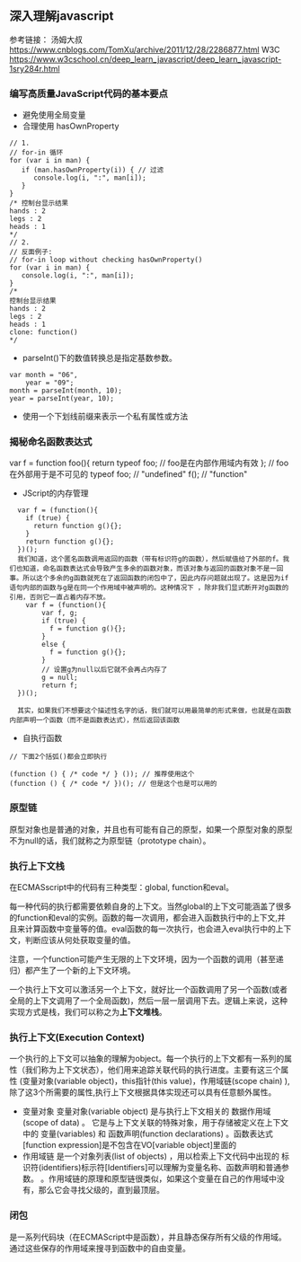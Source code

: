 ## 深入理解javascript 
参考链接： 汤姆大叔 https://www.cnblogs.com/TomXu/archive/2011/12/28/2286877.html
W3C https://www.w3cschool.cn/deep_learn_javascript/deep_learn_javascript-1sry284r.html



### 编写高质量JavaScript代码的基本要点
- 避免使用全局变量
- 合理使用 hasOwnProperty
```
// 1.
// for-in 循环
for (var i in man) {
   if (man.hasOwnProperty(i)) { // 过滤
      console.log(i, ":", man[i]);
   }
}
/* 控制台显示结果
hands : 2
legs : 2
heads : 1
*/
// 2.
// 反面例子:
// for-in loop without checking hasOwnProperty()
for (var i in man) {
   console.log(i, ":", man[i]);
}
/*
控制台显示结果
hands : 2
legs : 2
heads : 1
clone: function()
*/
```
- parseInt()下的数值转换总是指定基数参数。
```
var month = "06",
    year = "09";
month = parseInt(month, 10);
year = parseInt(year, 10);
```
- 使用一个下划线前缀来表示一个私有属性或方法

### 揭秘命名函数表达式

  var f = function foo(){
    return typeof foo; // foo是在内部作用域内有效
  };
  // foo在外部用于是不可见的
  typeof foo; // "undefined"
  f(); // "function"

- JScript的内存管理
```
  var f = (function(){
    if (true) {
      return function g(){};
    }
    return function g(){};
  })();
  我们知道，这个匿名函数调用返回的函数（带有标识符g的函数），然后赋值给了外部的f。我们也知道，命名函数表达式会导致产生多余的函数对象，而该对象与返回的函数对象不是一回事。所以这个多余的g函数就死在了返回函数的闭包中了，因此内存问题就出现了。这是因为if语句内部的函数与g是在同一个作用域中被声明的。这种情况下 ，除非我们显式断开对g函数的引用，否则它一直占着内存不放。
    var f = (function(){
        var f, g;
        if (true) {
          f = function g(){};
        }
        else {
          f = function g(){};
        }
        // 设置g为null以后它就不会再占内存了
        g = null;
        return f;
  })();

  其实，如果我们不想要这个描述性名字的话，我们就可以用最简单的形式来做，也就是在函数内部声明一个函数（而不是函数表达式），然后返回该函数
```
- 自执行函数
```
// 下面2个括弧()都会立即执行

(function () { /* code */ } ()); // 推荐使用这个
(function () { /* code */ })(); // 但是这个也是可以用的
```

### 原型链
原型对象也是普通的对象，并且也有可能有自己的原型，如果一个原型对象的原型不为null的话，我们就称之为原型链（prototype chain）。
### 执行上下文栈
在ECMASscript中的代码有三种类型：global, function和eval。

每一种代码的执行都需要依赖自身的上下文。当然global的上下文可能涵盖了很多的function和eval的实例。函数的每一次调用，都会进入函数执行中的上下文,并且来计算函数中变量等的值。eval函数的每一次执行，也会进入eval执行中的上下文，判断应该从何处获取变量的值。

注意，一个function可能产生无限的上下文环境，因为一个函数的调用（甚至递归）都产生了一个新的上下文环境。

一个执行上下文可以激活另一个上下文，就好比一个函数调用了另一个函数(或者全局的上下文调用了一个全局函数)，然后一层一层调用下去。逻辑上来说，这种实现方式是栈，我们可以称之为**上下文堆栈**。
### 执行上下文(Execution Context)
一个执行的上下文可以抽象的理解为object。每一个执行的上下文都有一系列的属性（我们称为上下文状态），他们用来追踪关联代码的执行进度。主要有这三个属性 (变量对象(variable object)，this指针(this value)，作用域链(scope chain) ),除了这3个所需要的属性,执行上下文根据具体实现还可以具有任意额外属性。

- 变量对象 变量对象(variable object) 是与执行上下文相关的 数据作用域(scope of data) 。
它是与上下文关联的特殊对象，用于存储被定义在上下文中的 变量(variables) 和 函数声明(function declarations) 。函数表达式[function expression]是不包含在VO[variable object]里面的
- 作用域链 是一个对象列表(list of objects) ，用以检索上下文代码中出现的 标识符(identifiers)标示符[Identifiers]可以理解为变量名称、函数声明和普通参数。 。作用域链的原理和原型链很类似，如果这个变量在自己的作用域中没有，那么它会寻找父级的，直到最顶层。
### 闭包
是一系列代码块（在ECMAScript中是函数），并且静态保存所有父级的作用域。通过这些保存的作用域来搜寻到函数中的自由变量。